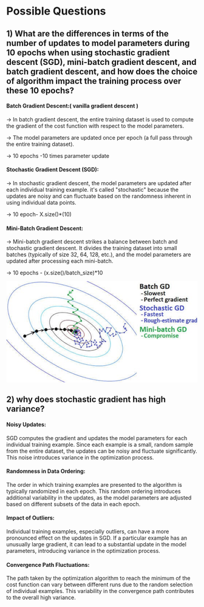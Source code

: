 # Possible Questions

## 1) What are the differences in terms of the number of updates to model parameters during 10 epochs when using stochastic gradient descent (SGD), mini-batch gradient descent, and batch gradient descent, and how does the choice of algorithm impact the training process over these 10 epochs?


<!--  make it bold -->
 #### Batch Gradient Descent:( vanilla gradient descent )

-> In batch gradient descent, the entire training dataset is used to compute the gradient of the cost function with respect to the model parameters. 

-> The model parameters are updated once per epoch (a full pass through the entire training dataset). 

-> 10 epochs -10 times parameter update 

#### Stochastic Gradient Descent (SGD):

-> In stochastic gradient descent, the model parameters are updated after each individual training example.
it's called "stochastic" because the updates are noisy and can fluctuate based on the randomness inherent in using individual data points.    

-> 10 epoch- X.size()*(10)

#### Mini-Batch Gradient Descent:

-> Mini-batch gradient descent strikes a balance between batch and stochastic gradient descent. It divides the training dataset into small batches (typically of size 32, 64, 128, etc.), and the model parameters are updated after processing each mini-batch.  

-> 10 epochs - (x.size()/batch_size)*10


![Alt text](image.png)



## 2) why does stochastic gradient has high variance?

#### Noisy Updates:

SGD computes the gradient and updates the model parameters for each individual training example. Since each example is a small, random sample from the entire dataset, the updates can be noisy and fluctuate significantly. This noise introduces variance in the optimization process.

#### Randomness in Data Ordering:

The order in which training examples are presented to the algorithm is typically randomized in each epoch. This random ordering introduces additional variability in the updates, as the model parameters are adjusted based on different subsets of the data in each epoch.

#### Impact of Outliers:

Individual training examples, especially outliers, can have a more pronounced effect on the updates in SGD. If a particular example has an unusually large gradient, it can lead to a substantial update in the model parameters, introducing variance in the optimization process.

#### Convergence Path Fluctuations:

The path taken by the optimization algorithm to reach the minimum of the cost function can vary between different runs due to the random selection of individual examples. This variability in the convergence path contributes to the overall high variance.


